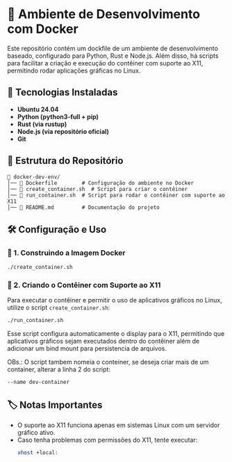 # 🚀 Ambiente de Desenvolvimento com Docker

Este repositório contém um dockfile de um ambiente de desenvolvimento baseado, configurado para Python, Rust e Node.js. Além disso, há scripts para facilitar a criação e execução do contêiner com suporte ao X11, permitindo rodar aplicações gráficas no Linux.

## 📌 Tecnologias Instaladas

- **Ubuntu 24.04**
- **Python (python3-full + pip)**
- **Rust (via rustup)**
- **Node.js (via repositório oficial)**
- **Git**

## 📂 Estrutura do Repositório

```
📁 docker-dev-env/
│── 📄 Dockerfile        # Configuração do ambiente no Docker
│── 📄 create_container.sh  # Script para criar o contêiner
│── 📄 run_container.sh  # Script para rodar o contêiner com suporte ao X11
│── 📄 README.md         # Documentação do projeto
```

## 🛠️ Configuração e Uso

### 🔹 1. Construindo a Imagem Docker

```bash
./create_container.sh
```

### 🔹 2. Criando o Contêiner com Suporte ao X11

Para executar o contêiner e permitir o uso de aplicativos gráficos no Linux, utilize o script `create_container.sh`:

```bash
./run_container.sh
```

Esse script configura automaticamente o display para o X11, permitindo que aplicativos gráficos sejam executados dentro do contêiner além de adicionar um bind mount para persistencia de arquivos.

OBs.: O script tambem nomeia o conteiner, se deseja criar mais de um container, alterar a linha 2 do script:
```bash
--name dev-container 
```

## 🏷️ Notas Importantes

- O suporte ao X11 funciona apenas em sistemas Linux com um servidor gráfico ativo.
- Caso tenha problemas com permissões do X11, tente executar:
  ```bash
  xhost +local:
  ```
